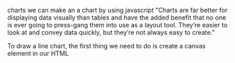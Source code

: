 charts
we can make an a chart by using javascript 
"Charts are far better for displaying data visually than tables and have the added benefit that no one is ever going to press-gang them into use as a layout tool. They’re easier to look at and convey data quickly, but they’re not always easy to create."

To draw a line chart, the first thing we need to do is create a canvas element in our HTML